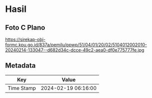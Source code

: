 # Hasil

## Foto C Plano

https://sirekap-obj-formc.kpu.go.id/837a/pemilu/ppwp/51/04/01/20/02/5104012002010-20240214-133047--d682d34c-dcce-49c2-aea0-df0e775777fe.jpg


## Metadata

| Key        | Value               |
| ---------- | ------------------- |
| Time Stamp | 2024-02-19 06:16:00 |



